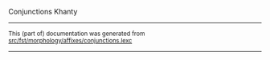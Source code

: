 Conjunctions
Khanty

* * *

<small>This (part of) documentation was generated from [src/fst/morphology/affixes/conjunctions.lexc](https://github.com/giellalt/lang-kca/blob/main/src/fst/morphology/affixes/conjunctions.lexc)</small>

---

